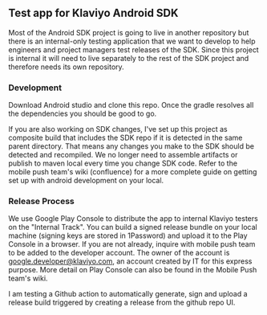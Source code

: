 ## Test app for Klaviyo Android SDK
Most of the Android SDK project is going to live in another repository but there is an internal-only
testing application that we want to develop to help engineers and project managers test releases of 
the SDK. Since this project is internal it will need to live separately to the rest of the SDK 
project and therefore needs its own repository.

### Development
Download Android studio and clone this repo. Once the gradle resolves all the dependencies you 
should be good to go.

If you are also working on SDK changes, I've set up this project as composite build that includes
the SDK repo if it is detected in the same parent directory. That means any changes you make to 
the SDK should be detected and recompiled. We no longer need to assemble artifacts or publish to 
maven local every time you change SDK code. Refer to the mobile push team's wiki (confluence) for a
more complete guide on getting set up with android development on your local.

### Release Process
We use Google Play Console to distribute the app to internal Klaviyo testers on the "Internal Track". 
You can build a signed release bundle on your local machine (signing keys are stored in 1Password) 
and upload it to the Play Console in a browser. If you are not already, inquire with mobile push team
to be added to the developer account. The owner of the account is google.developer@klaviyo.com, an
account created by IT for this express purpose. More detail on Play Console can also be found in the
Mobile Push team's wiki.

I am testing a Github action to automatically generate, sign and upload a release build triggered
by creating a release from the github repo UI. 
